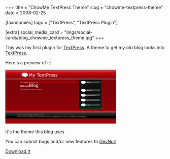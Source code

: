 +++
title = "ChowMe TextPress Theme"
slug = "chowme-textpress-theme"
date = 2008-02-25

[taxonomies]
tags = ["TextPress", "TextPress Plugin"]

[extra]
social_media_card = "imgs/social-cards/blog_chowme_textpress_theme.jpg"
+++

This was my first plugin for [TextPress](http://textpress.pocoo.org). A theme to get my old blog looks into [TextPress](http://textpress.pocoo.org).

Here's a preview of it:

![ChowMe Theme Preview](chow_me_theme_preview.png "ChowMe Theme Preview")

It's the theme this blog uses

You can submit bugs and/or new features to [DevNull](http://devnull.ufsoft.org)

[Download It](ChowMeTheme-0.1.plugin)
